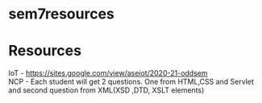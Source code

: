 # sem7resources

# Resources
IoT - https://sites.google.com/view/aseiot/2020-21-oddsem
<br />
NCP - Each student will get 2 questions. One from HTML,CSS and Servlet and second question from XML(XSD ,DTD, XSLT elements) 

<!-- 
# Midterm Portions
## ML and DM
chapters 1,2,3 and 6 (except 6.3.3)


## SICP
Till what is meant by data.
Box pointer representation and further topics not included



## IoT
Introduction to IoT <br/>
IoT Definition and Characteristics <br/>
Things in IoT <br/>
loT Complete Architectural Stack <br/>
loT enabling Technologies <br/>
loT Challenges <br/>
Sensors and Hardware for loT <br/>


## NCP
Internet, HTML, CSS, JavaScript(till loops)

 -->



